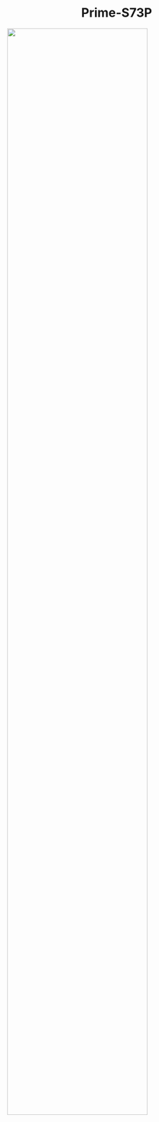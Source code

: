 <h1 align="center">Prime-S73P</h1>
<img src="https://github.com/SymTrioS/Prime-S73P/Prime-S73P_01.png" width="80%"></p>

